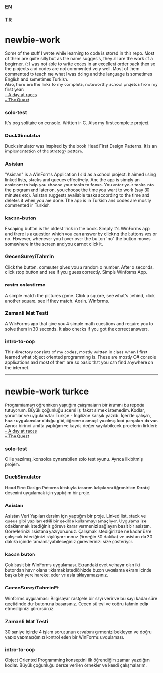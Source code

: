 ### [EN](#newbie-work)
### [TR](#newbie-work-turkce)


# newbie-work
Some of the stuff I wrote while learning to code is stored in this repo. Most of them are quite silly but as the name suggests, they all are the work of a beginner. (:
I was not able to write codes in an excellent order back then so the projects and codes are not commented very well. Most of them commented to teach me what I was doing and the language is sometimes English and sometimes Turkish.  
Also, here are the links to my complete, noteworthy school projetcs from my first year:  
[- A day at races](https://github.com/gecicidegisken/a-day-at-races)  
[- The Quest](https://github.com/gecicidegisken/The-Quest-Game)

### solo-test
It's peg solitaire on console. Written in C. Also my first complete project.

### DuckSimulator
 Duck simulator was inspired by the book Head First Design Patterns. It is an implementation of the strategy pattern. 
 
### Asistan
"Asistan" is a WinForms Application I did as a school project. It aimed using linked lists, stacks and queues effectively. 
And the app is simply an assistant to help you choose your tasks to focus. You enter your tasks into the program and later on, you choose the time you want to work (say 30 minutes etc). Asistan suggests available tasks according to the time and deletes it when you are done. The app is in Turkish and codes are mostly commented in Turkish.

### kacan-buton
Escaping button is the oldest trick in the book. Simply it's WinForms app and there is a question which you can answer by clicking the buttons yes or no. However, whenever you hover over the button 'no', the button moves somewhere in the screen and you cannot click it.

### GecenSureyiTahmin
Click the button, computer gives you a random x number. After x seconds, click stop button and see if you guess correctly. Simple Winforms App.

### resim eslestirme
A simple match the pictures game. Click a square, see what's behind, click another square, see if they match. Again, Winforms.

### Zamanli Mat Testi
A WinForms app that give you 4 simple math questions and require you to solve them in 30 seconds. It also checks if you got the correct answers.

### intro-to-oop
This directory consists of my codes, mostly written in class when I first learned what object oriented programming is. These are mostly C# console applications and most of them are so basic that you can find anywhere on the internet.

*****


# newbie-work turkce
Programlamayı öğrenirken yaptığım çalışmaların bir kısmını bu repoda tutuyorum. Büyük çoğunluğu acemi işi fakat silmek istemedim. Kodlar, yorumlar ve uygulamalar Türkçe - İngilizce karışık yazıldı. İçeride çalışan, hazır uygulamalar olduğu gibi, öğrenme amaçlı yazılmış kod parçaları da var.  
Ayrıca birinci sınıfta yaptığım ve kayda değer sayılabilecek projelerin linkleri:  
[- A day at races](https://github.com/gecicidegisken/a-day-at-races)  
[- The Quest](https://github.com/gecicidegisken/The-Quest-Game)  



### solo-test  
C ile yazılmış, konsolda oynanabilen solo test oyunu. Ayrıca ilk bitmiş projem.

### DuckSimulator
Head First Design Patterns kitabıyla tasarım kalıplarını öğrenirken Strateji desenini uygulamak için yaptığım bir proje.

### Asistan 
Asistan Veri Yapıları dersim için yaptığım bir proje. Linked list, stack ve queue gibi yapıları etkili bir şekilde kullanmayı amaçlıyor. 
Uygulama ise odaklanmak istediğiniz göreve karar vermenizi sağlayan basit bir asistan. Görevlerinizi asistana yazıyorsunuz. Çalışmak istediğinizde ne kadar üsre çalışmak istediğinizi söylüyorsunnuz (örneğin 30 dakika) ve asistan da 30 dakika içinde tamamlayabileceğiniz görevlerinizi size gösteriyor.

### kacan buton
Çok basit bir WinForms uygulaması. Ekrandaki evet ve hayır olan iki butondan hayır olana tıklamak istediğinizde buton uygulama ekranı içinde başka bir yere hareket eder ve asla tıklayamazsınız.

### GecenSureyiTahminEt
Winforms uygulaması. Bilgisayar rastgele bir sayı verir ve bu sayı kadar süre geçtiğinde dur butonuna basarsınız. Geçen süreyi ve doğru tahmin edip etmediğinizi görürsünüz.

### Zamanli Mat Testi
30 saniye içinde 4 işlem sorusunun cevabını girmenizi bekleyen ve doğru yapıp yapmadığınızı kontrol eden bir WinForms uygulaması.

### intro-to-oop
Object Oriented Programming konseptini ilk öğrendiğim zaman yazdığım kodlar. Büyük çoğunluğu derste verilen örnekler ve kendi çalışmalarım. 
